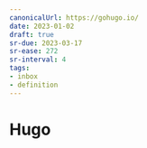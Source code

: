 ```yaml
---
canonicalUrl: https://gohugo.io/
date: 2023-01-02
draft: true
sr-due: 2023-03-17
sr-ease: 272
sr-interval: 4
tags:
- inbox
- definition
---
```


# Hugo